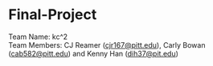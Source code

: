 # Final-Project
Team Name: kc^2
<br />Team Members: CJ Reamer (cjr167@pitt.edu), Carly Bowan (cab582@pitt.edu) and Kenny Han (dih37@pit.edu)
